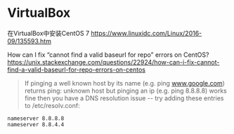 

# VirtualBox

在VirtualBox中安装CentOS 7 https://www.linuxidc.com/Linux/2016-09/135593.htm

How can I fix “cannot find a valid baseurl for repo” errors on CentOS? https://unix.stackexchange.com/questions/22924/how-can-i-fix-cannot-find-a-valid-baseurl-for-repo-errors-on-centos
> If pinging a well known host by its name (e.g. ping www.google.com) returns ping: unknown host but pinging an ip (e.g. ping 8.8.8.8) works fine then you have a DNS resolution issue -- try adding these entries to /etc/resolv.conf:
```
nameserver 8.8.8.8
nameserver 8.8.4.4
```
